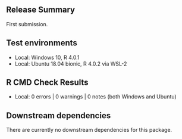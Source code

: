 ## Release Summary

First submission.

## Test environments

  * Local: Windows 10, R 4.0.1 
  * Local: Ubuntu 18.04 bionic, R 4.0.2 via WSL-2

## R CMD Check Results

  * Local: 0 errors | 0 warnings | 0 notes (both Windows and Ubuntu)
  
## Downstream dependencies

There are currently no downstream dependencies for this package.
